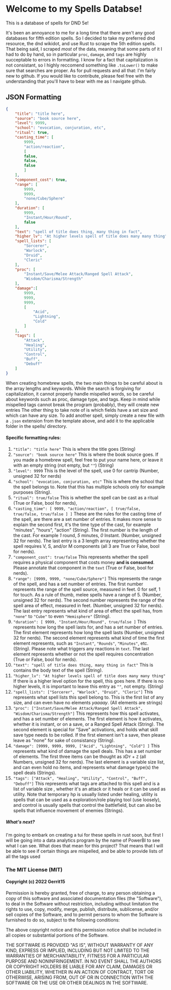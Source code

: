 # Welcome to my Spells Databse!
This is a database of spells for DND 5e!

It's been an annoyance to me for a long time that 
there aren't any good databases for fifth edition spells. So I decided to take
my preferred dnd resource, the dnd wikidot, and use Rust to scrape the 5th edition
spells. That being said, I scraped *most* of the data, meaning that some parts of
it I had to do by hand, so in particular `proc`, `damage`, and `tags` are highly 
succeptable to errors in formatting. I know for a fact that capitalization is not
consistant, so I highly reccomend something like `.toLower()` to make sure that searches
are proper. As for pull requests and all that: I'm fairly new to github. If you would like
to contribute, please feel free with the understanding that you'll have to bear with me as I 
navigate github. 

## JSON Formatting
```json
{
    "title": "title here",
    "source": "book source here",
    "level": 9999,
    "school": "evocation, conjuration, etc",
    "ritual": true,
    "casting_time": [
        9999, 
        "action/reaction",
        [
        false,
        false,
        false
        ]
    ],
    "component_cost": true,
    "range": [
        9999,
        9999,
        "none/Cube/Sphere"
    ],
    "duration": [
        9999,
        "Instant/Hour/Round",
        false
    ],
    "text": "spell of title does thing, many thing in fact",
    "higher_lv": "At higher levels spell of title does many many thing",
    "spell_lists": [
        "Sorcerer",
        "Warlock",
        "Druid",
        "Cleric"
    ],
    "proc": [
        "Instant/Save/Melee Attack/Ranged Spell Attack",
        "Wisdom/Charisma/Strength"
    ],
    "damage":[
        9999,
        9999,
        9999,
        [
            "Acid",
            "Lightning",
            "Cold"
        ]
    ],
    "tags": [
        "Attack",
        "Healing",
        "Utility",
        "Control",
        "Buff",
        "Debuff"
    ]
}
```
When creating homebrew spells, the two main things to be careful about is the array lengths and keywords. 
While the search is forgiving for capitalization, it cannot properly handle mispelled words, so be careful about keywords such as proc, damage type, and tags. 
Keep in mind while mispelled tags cannot break the program (probably), they will create new entries
The other thing to take note of is which fields have a set size and which can have any size. To add another spell, simply create a new file with a `.json` extension
from the template above, and add it to the applicable folder in the spells/ directory.

#### Specific formatting rules: 
1. `"title": "title here"` This is where the title goes (String)
2. `"source": "book source here"` This is where the book source goes. If you made a homebrew spell, feel free to put your name here, or leave it with an empty string (not empty, but `""`) (String)
3. `"level": 9999` This is the level of the spell, use 0 for cantrip (Number, unsigned 32 for nerds)
4. `"school": "evocation, conjuration, etc"` This is where the school that the spell belongs to. Note that this has multiple schools only for example purposes (String).
5. `"ritual": true/false` This is whether the spell can be cast as a ritual (True or False, bool for nerds),
6. `"casting_time": [ 9999, "action/reaction", [ true/false, true/false, true/false ] ]` These are the rules for the casting time of the spell, are there are a set number of entries.
It makes more sense to explain the second first, it's the time type of the cast, for example "minutes", "hours", "action" (String). 
The first number is the length of the cast. For example *1* round, *5* minutes, *0* Instant. (Number, unsigned 32 for nerds). 
The last entry is a 3 length array representing whether the spell requires V, S, and/or M components (all 3 are True or False, bool for nerds).
7. `"component_cost": true/false` This represents whether the spell requires a physical component that costs money **and is consumed**. Please annotate that component in the `text` (True or False, bool for nerds).
8. `"range": [9999, 9999, "none/Cube/Sphere"]` This represents the range of the spell, and has a set number of entries. 
The first number represents the range of the spell source, measured in feet. 0 for self, 1 for touch. As a rule of thumb, melee spells have a range of 5. (Number, unsigned 32 for nerds).
The second number represents the range of the spell area of effect, measured in feet. (Number, unsigned 32 for nerds).
The last entry represents what kind of area of effect the spell has, from `"none"` to `"Cube"` to even `"Hemisphere"` (String).
9. `"duration": [ 9999, "Instant/Hour/Round", true/false ]` This represents how long the spell lasts for, and has a set number of entries. 
The first element represents how long the spell lasts (Number, unsigned 32 for nerds).
The second element represents what kind of time the first element represents, such as `"Instant"`, `"Rounds"`, `"Minutes"`, etc. (String).
Please note what triggers any reactions in `text`. 
The last element represents whether or not the spell requires concentration (True or False, bool for nerds). 
10. `"text": "spell of title does thing, many thing in fact"` This is contains the body text of the spell (String).
11. `"higher_lv": "At higher levels spell of title does many many thing"` If there is a higher level option for the spell, this goes here. If there is no higher levels, 
it is important to leave this entry as `""`, not empty. (String)
12. `"spell_lists": ["Sorcerer", "Warlock", "Druid", "Cleric"]` This represents what spell lists this spell belong to. 
This is the first list of any size, and can even have no elements *yaaaay*. (All elements are strings)
13. `"proc": ["Instant/Save/Melee Attack/Ranged Spell Attack", "Wisdom/Charisma/Strength"]` This represents how this spell activates, and has a set number of elements. 
The first element is how it activates, whether it is instant, or on a save, or a Ranged Spell Attack (String).
The second element is special for "Save" activations, and holds what skill save type needs to be rolled. 
If the first element isn't a save, then please leave as "none" for sake of consistancy (String).
14. `"damage": [9999, 9999, 9999, ["Acid", "Lightning", "Cold"] ]` This represents what kind of damage the spell deals. This has a set number of elements. 
The first three items can be thought as `X`D`Y` + `Z` (all Numbers, unsigned 32 for nerds). 
The last element is a variable size list, and can even hold no items, and represents what damage type(s) the spell deals (Strings). 
15. `"tags": ["Attack", "Healing", "Utility", "Control", "Buff", "Debuff"]` This represents what tags are attached to this spell and is a list of variable size
, whether it's an attack or it heals or it can be used as utility. Note that temporary hp is usually listed under healing, 
utility is spells that can be used as a exploration/role playing tool (use loosely), and control is usually spells that control the battlefield, 
but can also be spells that influence movement of enemies (Strings).


##### What's next?
I'm going to embark on creating a tui for these spells in rust soon, but first
I will be going into a data analytics program by the name of PowerBI to see 
what I can see. What does that mean for this project? That means that I will be 
able to see if certain things are mispelled, and be able to provide lists of all 
the tags used


### The MIT License (MIT)
#### Copyright (c) 2022 Gerrit15

Permission is hereby granted, free of charge, to any person obtaining a copy
of this software and associated documentation files (the "Software"), to deal
in the Software without restriction, including without limitation the rights
to use, copy, modify, merge, publish, distribute, sublicense, and/or sell
copies of the Software, and to permit persons to whom the Software is
furnished to do so, subject to the following conditions:

The above copyright notice and this permission notice shall be included in all
copies or substantial portions of the Software.

THE SOFTWARE IS PROVIDED "AS IS", WITHOUT WARRANTY OF ANY KIND, EXPRESS OR
IMPLIED, INCLUDING BUT NOT LIMITED TO THE WARRANTIES OF MERCHANTABILITY,
FITNESS FOR A PARTICULAR PURPOSE AND NONINFRINGEMENT. IN NO EVENT SHALL THE
AUTHORS OR COPYRIGHT HOLDERS BE LIABLE FOR ANY CLAIM, DAMAGES OR OTHER
LIABILITY, WHETHER IN AN ACTION OF CONTRACT, TORT OR OTHERWISE, ARISING FROM,
OUT OF OR IN CONNECTION WITH THE SOFTWARE OR THE USE OR OTHER DEALINGS IN THE
SOFTWARE.
